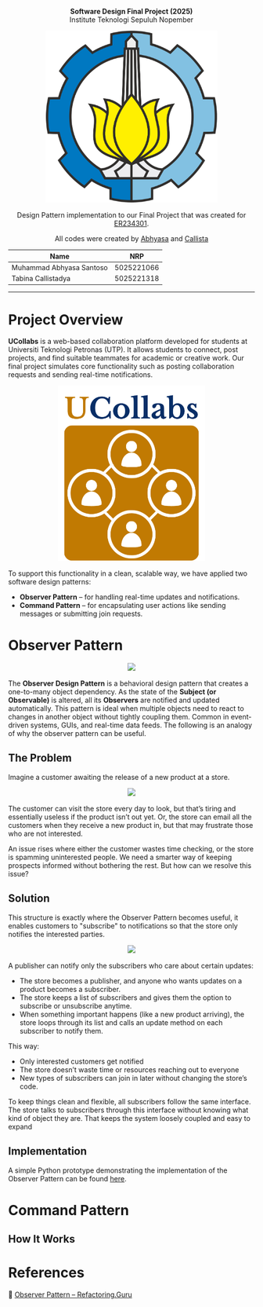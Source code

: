 <p align="center"><b>Software Design Final Project (2025)</b><br>Institute Teknologi Sepuluh Nopember</p>

<p align="center">
  <img src="./Lambang-ITS-2.png" alt="ITS" width="350"/>
</p>

<p align="center">Design Pattern implementation to our Final Project that was created for <a href="https://www.its.ac.id/informatika/wp-content/uploads/sites/44/2023/11/Module-Handbook-Bachelor-of-Informatics-Program-ITS.pdf">ER234301</a>.</p>
<p align="center">All codes were created by <a href="https://github.com/ahhbiasa">Abhyasa</a> and <a href="https://github.com/clistdy">Callista</a></p>

<div align="center">

| Name                    | NRP        |
|-------------------------|------------|
| Muhammad Abhyasa Santoso | 5025221066 |
| Tabina Callistadya        | 5025221318 |

</div>


<hr>

# Project Overview
**UCollabs** is a web-based collaboration platform developed for students at Universiti Teknologi Petronas (UTP). It allows students to connect, post projects, and find suitable teammates for academic or creative work. Our final project simulates core functionality such as posting collaboration requests and sending real-time notifications.

  <p align="center">
    <img src="./UCollabs_Logo.png" alt="UCollabs" width="300"/>
  </p>

To support this functionality in a clean, scalable way, we have applied two software design patterns:

- **Observer Pattern** – for handling real-time updates and notifications.
- **Command Pattern** – for encapsulating user actions like sending messages or submitting join requests.

# Observer Pattern
<p align="center">
  <img src="https://refactoring.guru/images/patterns/content/observer/observer-2x.png" width="400">
</p>

The **Observer Design Pattern** is a behavioral design pattern that creates a one-to-many object dependency. As the state of the **Subject (or Observable)** is altered, all its **Observers** are notified and updated automatically. This pattern is ideal when multiple objects need to react to changes in another object without tightly coupling them. Common in event-driven systems, GUIs, and real-time data feeds. The following is an analogy of why the observer pattern can be useful.

## The Problem
Imagine a customer awaiting the release of a new product at a store.

<p align="center">
  <img src="https://refactoring.guru/images/patterns/content/observer/observer-comic-1-en.png?id=1ec8571b22ea8fd2ed537f06cc763152">
<p/>

The customer can visit the store every day to look, but that’s tiring and essentially useless if the product isn’t out yet. Or, the store can email all the customers when they receive a new product in, but that may frustrate those who are not interested.

An issue rises where either the customer wastes time checking, or the store is spamming uninterested people. We need a smarter way of keeping prospects informed without bothering the rest. But how can we resolve this issue?

## Solution
This structure is exactly where the Observer Pattern becomes useful, it enables customers to "subscribe" to notifications so that the store only notifies the interested parties.

<p align="center">
  <img src="https://refactoring.guru/images/patterns/diagrams/observer/solution1-en.png?id=60fb9a2822649dec1c68b78733479c57">
</p>

A publisher can notify only the subscribers who care about certain updates:
- The store becomes a publisher, and anyone who wants updates on a product becomes a subscriber.
- The store keeps a list of subscribers and gives them the option to subscribe or unsubscribe anytime.
- When something important happens (like a new product arriving), the store loops through its list and calls an update method on each subscriber to notify them.

This way:
- Only interested customers get notified
- The store doesn’t waste time or resources reaching out to everyone
- New types of subscribers can join in later without changing the store’s code.

To keep things clean and flexible, all subscribers follow the same interface. The store talks to subscribers through this interface without knowing what kind of object they are. That keeps the system loosely coupled and easy to expand

## Implementation
A simple Python prototype demonstrating the implementation of the Observer Pattern can be found [here](https://github.com/ahhbiasa/PPLFinalProject/tree/main/ucollabs_observer).

# Command Pattern

## How It Works

# References
🔗 [Observer Pattern – Refactoring.Guru](https://refactoring.guru/design-patterns/observer)

